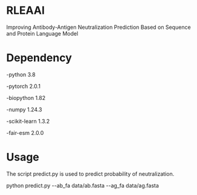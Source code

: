 # RLEAAI
Improving Antibody-Antigen Neutralization Prediction Based on Sequence and Protein Language Model
# Dependency
-python 3.8

-pytorch 2.0.1

-biopython 1.82

-numpy 1.24.3

-scikit-learn 1.3.2

-fair-esm 2.0.0
# Usage
The script predict.py is used to predict probability of neutralization.

python predict.py --ab_fa data/ab.fasta --ag_fa data/ag.fasta
